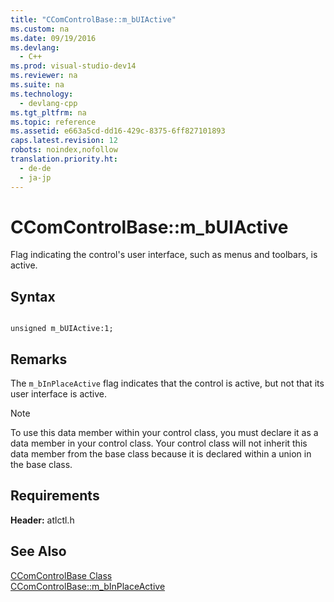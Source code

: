 ```yaml
---
title: "CComControlBase::m_bUIActive"
ms.custom: na
ms.date: 09/19/2016
ms.devlang: 
  - C++
ms.prod: visual-studio-dev14
ms.reviewer: na
ms.suite: na
ms.technology: 
  - devlang-cpp
ms.tgt_pltfrm: na
ms.topic: reference
ms.assetid: e663a5cd-dd16-429c-8375-6ff827101893
caps.latest.revision: 12
robots: noindex,nofollow
translation.priority.ht: 
  - de-de
  - ja-jp
---
```

# CComControlBase::m_bUIActive
Flag indicating the control's user interface, such as menus and toolbars, is active.  
  
## Syntax  
  
```  
  
unsigned m_bUIActive:1;  
```  
  
## Remarks  
 The `m_bInPlaceActive` flag indicates that the control is active, but not that its user interface is active.  
  
> [!NOTE]
>  To use this data member within your control class, you must declare it as a data member in your control class. Your control class will not inherit this data member from the base class because it is declared within a union in the base class.  
  
## Requirements  
 **Header:** atlctl.h  
  
## See Also  
 [CComControlBase Class](../vs140/CComControlBase-Class.md)   
 [CComControlBase::m_bInPlaceActive](../vs140/CComControlBase--m_bInPlaceActive.md)
